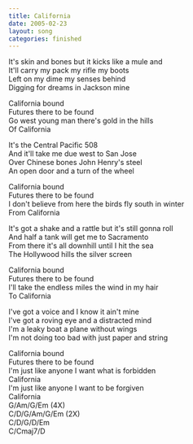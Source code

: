 ```yaml
---
title: California
date: 2005-02-23
layout: song
categories: finished
---
```

It's skin and bones but it kicks like a mule and  
It'll carry my pack my rifle my boots  
Left on my dime my senses behind  
Digging for dreams in Jackson mine

<div class="chorus">
  California bound<br/>
  Futures there to be found<br/>
  Go west young man there's gold in the hills<br/>
  Of California
</div>

It's the Central Pacific 508  
And it'll take me due west to San Jose  
Over Chinese bones John Henry's steel  
An open door and a turn of the wheel

<div class="chorus">
  California bound<br/>
  Futures there to be found<br/>
  I don't believe from here the birds fly south in winter<br/>
  From California
</div>

It's got a shake and a rattle but it's still gonna roll  
And half a tank will get me to Sacramento  
From there it's all downhill until I hit the sea  
The Hollywood hills the silver screen

<div class="chorus">
  California bound<br/>
  Futures there to be found<br/>
  I'll take the endless miles the wind in my hair<br/>
  To California
</div>

I've got a voice and I know it ain't mine  
I've got a roving eye and a distracted mind  
I'm a leaky boat a plane without wings  
I'm not doing too bad with just paper and string

<div class="chorus">
  California bound<br/>
  Futures there to be found<br/>
  I'm just like anyone I want what is forbidden<br/>
  California<br/>
  I'm just like anyone I want to be forgiven<br/>
  California
</div>

<div class="chords">
  G/Am/G/Em (4X)<br/>
  C/D/G/Am/G/Em (2X)<br/>
  C/D/G/D/Em<br/>
  C/Cmaj7/D
</div>
